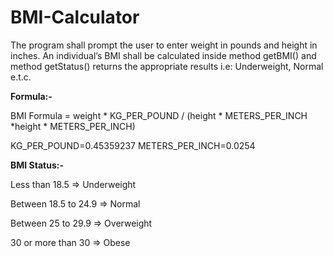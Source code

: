 # BMI-Calculator

The program shall prompt the user to enter weight in pounds and height in inches. An individual’s BMI shall be calculated inside method getBMI() and method getStatus() returns the appropriate results i.e: Underweight, Normal e.t.c. 

**Formula:-**

BMI Formula = weight * KG_PER_POUND / (height * METERS_PER_INCH *height * METERS_PER_INCH)

KG_PER_POUND=0.45359237
METERS_PER_INCH=0.0254

**BMI Status:-**

Less than 18.5 => Underweight

Between 18.5 to 24.9 => Normal

Between 25 to 29.9 => Overweight

30 or more than 30 => Obese


